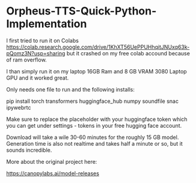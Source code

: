 # Orpheus-TTS-Quick-Python-Implementation
I first tried to run it on Colabs https://colab.research.google.com/drive/1KhXT56UePPUHhqitJNUxq63k-pQomz3N?usp=sharing but it crashed on my free colab accound because of ram overflow.

I than simply run it on my laptop 16GB Ram and 8 GB VRAM 3080 Laptop GPU and it worked great.

Only needs one file to run and the following installs:

pip install torch transformers huggingface_hub numpy soundfile snac ipywebrtc


Make sure to replace the placeholder with your huggingface token which you can get under settings - tokens in your free hugging face account.

Download will take a wile 30-60 minutes for the roughly 15 GB model.
Generation time is also not realtime and takes half a minute or so, but it sounds incredible.



More about the original project here:

https://canopylabs.ai/model-releases
